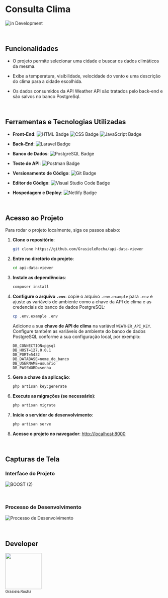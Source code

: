 # Consulta Clima
![in Development](https://img.shields.io/badge/Grasiele%20-%20Rocha-green) 


<br>


## Funcionalidades

- O projeto permite selecionar uma cidade e buscar os dados climáticos da mesma.
- Exibe a temperatura, visibilidade, velocidade do vento e uma descrição do clima para a cidade escolhida.
- Os dados consumidos da API Weather API são tratados pelo back-end e são salvos no banco PostgreSql.

  <br>

## Ferramentas e Tecnologias Utilizadas


- **Front-End**: ![HTML Badge](https://img.shields.io/badge/HTML-E34F26?style=for-the-badge&logo=html5&logoColor=white) ![CSS Badge](https://img.shields.io/badge/CSS-1572B6?style=for-the-badge&logo=css3&logoColor=white) ![JavaScript Badge](https://img.shields.io/badge/JavaScript-F7DF1E?style=for-the-badge&logo=javascript&logoColor=black)

- **Back-End**: ![Laravel Badge](https://img.shields.io/badge/Laravel-EF3E30?style=for-the-badge&logo=laravel&logoColor=white) 

- **Banco de Dados**: ![PostgreSQL Badge](https://img.shields.io/badge/PostgreSQL-336791?style=for-the-badge&logo=postgresql&logoColor=white) 

- **Teste de API**: ![Postman Badge](https://img.shields.io/badge/Postman-FF6C37?style=for-the-badge&logo=postman&logoColor=white) 

- **Versionamento de Código**: ![Git Badge](https://img.shields.io/badge/Git-F05032?style=for-the-badge&logo=git&logoColor=white) 

- **Editor de Código**: ![Visual Studio Code Badge](https://img.shields.io/badge/Visual%20Studio%20Code-007ACC?style=for-the-badge&logo=visual-studio-code&logoColor=white) 

- **Hospedagem e Deploy**: ![Netlify Badge](https://img.shields.io/badge/Netlify-00C7B7?style=for-the-badge&logo=netlify&logoColor=white) 

    <br>

## Acesso ao Projeto

Para rodar o projeto localmente, siga os passos abaixo:

1. **Clone o repositório**:
   ```bash
   git clone https://github.com/GrasieleRocha/api-data-viewer
   ```

2. **Entre no diretório do projeto**:
   ```bash
   cd api-data-viewer
   ```

3. **Instale as dependências**:
   ```bash
   composer install
   ```

4. **Configure o arquivo `.env`**: copie o arquivo `.env.example` para `.env` e ajuste as variáveis de ambiente como a chave da API de clima e as credenciais do banco de dados PostgreSQL:
   ```bash
   cp .env.example .env
   ```

   Adicione a sua **chave de API de clima** na variável `WEATHER_API_KEY`.
   Configure também as variáveis de ambiente do banco de dados PostgreSQL conforme a sua configuração local, por exemplo:
     ```
     DB_CONNECTION=pgsql
     DB_HOST=127.0.0.1
     DB_PORT=5432
     DB_DATABASE=nome_do_banco
     DB_USERNAME=usuario
     DB_PASSWORD=senha
     ```

5. **Gere a chave da aplicação**:
   ```bash
   php artisan key:generate
   ```

6. **Execute as migrações (se necessário)**:
   ```bash
   php artisan migrate
   ```

7. **Inicie o servidor de desenvolvimento**:
   ```bash
   php artisan serve
   ```

8. **Acesse o projeto no navegador**:
   [http://localhost:8000](http://localhost:8000)

<br>


## Capturas de Tela

### Interface do Projeto

![BOOST (2)](https://github.com/user-attachments/assets/828e12a7-52a8-4c16-a9cd-bb42eb8eb860)


<br>





### Processo de Desenvolvimento
![Processo de Desenvolvimento](link_para_imagem_do_processo_de_desenvolvimento)


<br>

## Developer

[<img src="https://avatars.githubusercontent.com/u/104076058?v=4" width=115><br><sub>Grasiele Rocha</sub>](https://github.com/GrasieleRocha) 
